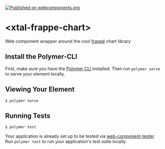 [![Published on webcomponents.org](https://img.shields.io/badge/webcomponents.org-published-blue.svg)](https://www.webcomponents.org/element/bahrus/xtal-frappe-chart)

# \<xtal-frappe-chart\>

Web component wrapper around the cool [frappé](https://frappe.github.io/charts/) chart library


## Install the Polymer-CLI

First, make sure you have the [Polymer CLI](https://www.npmjs.com/package/polymer-cli) installed. Then run `polymer serve` to serve your element locally.

<!--
```
<custom-element-demo>
  <template>
    <link rel="import" href="https://rawgit.com/bahrus/xtal/master/bower_components/polymer/lib/elements/dom-bind.html">
        <link rel="import" href="https://rawgit.com/bahrus/xtal/master/bower_components/polymer/lib/elements/dom-if.html">
    <link rel="import" href="xtal-frappe-chart.html">
    <script async src="https://unpkg.com/xtal-json-merge@0.1.0/json-merge.js"></script>
    <link rel="import" href="https://rawgit.com/bahrus/xtal-json-editor/master/xtal-json-editor.html">
 </template>
         <dom-bind>
          <template>
            <json-merge watch="[]" result="{{example1}}">
              <script type="application/json">
                [
                  {
                    "title": "My Awesome Chart",
                    "data": {
                      "labels": ["12am-3am", "3am-6am", "6am-9am", "9am-12pm",
                        "12pm-3pm", "3pm-6pm", "6pm-9pm", "9pm-12am"],
                  
                      "datasets": [
                        {
                          "title": "Some Data", "color": "light-blue",
                          "values": [25, 40, 30, 35, 8, 52, 17, -4]
                        },
                        {
                          "title": "Another Set", "color": "violet",
                          "values": [25, 50, -10, 15, 18, 32, 27, 14]
                        },
                        {
                          "title": "Yet Another", "color": "blue",
                          "values": [15, 20, -3, -15, 58, 12, -17, 37]
                        }
                      ]
                    },
                    "type": "bar", 
                    "height": 250,
                    "is_navigable": 1
                  }
                ]
              </script>
            </json-merge>
            <xtal-frappe-chart data="[[example1]]"
              selected-element="{{selectedDataPoint}}"
            ></xtal-frappe-chart>
            <xtal-json-editor watch="[[selectedDataPoint]]" height="300px"></xtal-json-editor>
          </template>
        </dom-bind>
</custom-element-demo>
```
-->

## Viewing Your Element

```
$ polymer serve
```

## Running Tests

```
$ polymer test
```

Your application is already set up to be tested via [web-component-tester](https://github.com/Polymer/web-component-tester). Run `polymer test` to run your application's test suite locally.
